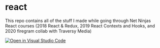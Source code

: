 # react


This repo contains all of the stuff I made while going through Net Ninjas React courses (2018 React & Redux, 2019 React Contexts and Hooks, and 2020 firegram collab with Traversy Media)


[![Open in Visual Studio Code](https://open.vscode.dev/badges/open-in-vscode.svg)](https://open.vscode.dev/organization/repository)
